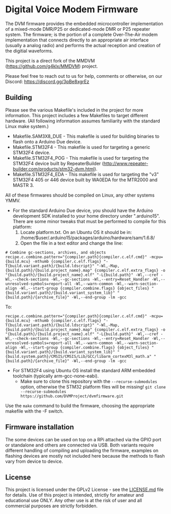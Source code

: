 # Digital Voice Modem Firmware

The DVM firmware provides the embedded microcontroller implementation of a mixed-mode DMR/P25 or dedicated-mode DMR or P25 repeater system. The firmware; is the portion of a complete Over-The-Air modem implementation that connects directly to an appropriate air interface (usually a analog radio) and performs the actual reception and creation of the digitial waveforms.

This project is a direct fork of the MMDVM (https://github.com/g4klx/MMDVM) project.

Please feel free to reach out to us for help, comments or otherwise, on our Discord: https://discord.gg/3pBe8xgrEz

## Building

Please see the various Makefile's included in the project for more information. This project includes a few Makefiles to target different hardware. (All following information assumes familiarity with the standard Linux make system.)

* Makefile.SAM3X8_DUE - This makefile is used for building binaries to flash onto a Arduino Due device.
* Makefile.STM32F4 - This makefile is used for targeting a generic STM32F4 device.
* Makefile.STM32F4_POG - This makefile is used for targeting the STM32F4 device built by RepeaterBuilder (http://www.repeater-builder.com/products/stm32-dvm.html).
* Makefile.STM32F4_EDA - This makefile is used for targeting the "v3" STM32F4 405 or 446 device built by WA0EDA for the MTR2000 and MASTR 3.

All of these firmwares should be compiled on Linux, any other systems YMMV. 

* For the standard Arduino Due device, you should have the Arduino development SDK installed to your home directory under ".arduino15". There are some minor tweaks that must be performed to compile for this platform:
  1. Locate platform.txt. On an Ubuntu OS it should be in:
     /home/$user/.arduino15/packages/arduino/hardware/sam/1.6.8/
  2. Open the file in a text editor and change the line:
```
# Combine gc-sections, archives, and objects
recipe.c.combine.pattern="{compiler.path}{compiler.c.elf.cmd}" -mcpu={build.mcu} -mthumb {compiler.c.elf.flags} "-T{build.variant.path}/{build.ldscript}" "-Wl,-Map,{build.path}/{build.project_name}.map" {compiler.c.elf.extra_flags} -o "{build.path}/{build.project_name}.elf" "-L{build.path}" -Wl,--cref -Wl,--check-sections -Wl,--gc-sections -Wl,--entry=Reset_Handler -Wl,--unresolved-symbols=report-all -Wl,--warn-common -Wl,--warn-section-align -Wl,--start-group {compiler.combine.flags} {object_files} "{build.variant.path}/{build.variant_system_lib}" "{build.path}/{archive_file}" -Wl,--end-group -lm -gcc
```

To:
```
recipe.c.combine.pattern="{compiler.path}{compiler.c.elf.cmd}" -mcpu={build.mcu} -mthumb {compiler.c.elf.flags} "-T{build.variant.path}/{build.ldscript}" "-Wl,-Map,{build.path}/{build.project_name}.map" {compiler.c.elf.extra_flags} -o "{build.path}/{build.project_name}.elf" "-L{build.path}" -Wl,--cref -Wl,--check-sections -Wl,--gc-sections -Wl,--entry=Reset_Handler -Wl,--unresolved-symbols=report-all -Wl,--warn-common -Wl,--warn-section-align -Wl,--start-group {compiler.combine.flags} {object_files} "{build.variant.path}/{build.variant_system_lib}" "{build.system.path}/CMSIS/CMSIS/Lib/GCC/libarm_cortexM3l_math.a" "{build.path}/{archive_file}" -Wl,--end-group -lm -gcc
```
* For STM32F4 using Ubuntu OS install the standard ARM embedded toolchain (typically arm-gcc-none-eabi).
  - Make sure to clone this repository with the ```--recurse-submodules``` option, otherwise the STM32 platform files will be missing! ```git clone --recurse-submodules https://github.com/DVMProject/dvmfirmware.git```

Use the ```make``` command to build the firmware, choosing the appropriate makefile with the -F switch.

## Firmware installation

The some devices can be used on top on a RPi attached via the GPIO port or standalone and others are connected via USB. Both variants require different handling of compiling and uploading the firmware, examples on flashing devices are mostly not included here because the methods to flash vary from device to device.

## License

This project is licensed under the GPLv2 License - see the [LICENSE.md](LICENSE.md) file for details. Use of this project is intended, strictly for amateur and educational use ONLY. Any other use is at the risk of user and all commercial purposes are strictly forbidden.

